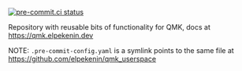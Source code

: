 [![pre-commit.ci status](https://results.pre-commit.ci/badge/github/pre-commit/pre-commit.com/main.svg)](https://results.pre-commit.ci/latest/github/elpekenin/qmk_modules/main)

Repository with reusable bits of functionality for QMK, docs at https://qmk.elpekenin.dev

NOTE: `.pre-commit-config.yaml` is a symlink points to the same file at https://github.com/elpekenin/qmk_userspace
